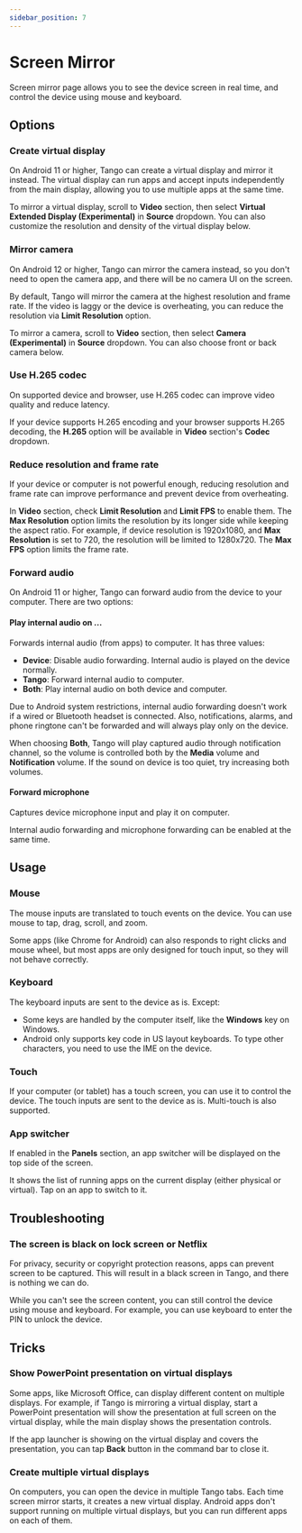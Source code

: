 ```yaml
---
sidebar_position: 7
---
```


# Screen Mirror

Screen mirror page allows you to see the device screen in real time, and control the device using mouse and keyboard.

## Options

### Create virtual display

On Android 11 or higher, Tango can create a virtual display and mirror it instead. The virtual display can run apps and accept inputs independently from the main display, allowing you to use multiple apps at the same time.

To mirror a virtual display, scroll to **Video** section, then select **Virtual Extended Display (Experimental)** in **Source** dropdown.  You can also customize the resolution and density of the virtual display below.

### Mirror camera

On Android 12 or higher, Tango can mirror the camera instead, so you don't need to open the camera app, and there will be no camera UI on the screen.

By default, Tango will mirror the camera at the highest resolution and frame rate. If the video is laggy or the device is overheating, you can reduce the resolution via **Limit Resolution** option.

To mirror a camera, scroll to **Video** section, then select **Camera (Experimental)** in **Source** dropdown. You can also choose front or back camera below.

### Use H.265 codec

On supported device and browser, use H.265 codec can improve video quality and reduce latency.

If your device supports H.265 encoding and your browser supports H.265 decoding, the **H.265** option will be available in **Video** section's **Codec** dropdown.

### Reduce resolution and frame rate

If your device or computer is not powerful enough, reducing resolution and frame rate can improve performance and prevent device from overheating.

In **Video** section, check **Limit Resolution** and **Limit FPS** to enable them. The **Max Resolution** option limits the resolution by its longer side while keeping the aspect ratio. For example, if device resolution is 1920x1080, and **Max Resolution** is set to 720, the resolution will be limited to 1280x720. The **Max FPS** option limits the frame rate.

### Forward audio

On Android 11 or higher, Tango can forward audio from the device to your computer. There are two options:

#### Play internal audio on ...

Forwards internal audio (from apps) to computer. It has three values:

* **Device**: Disable audio forwarding. Internal audio is played on the device normally.
* **Tango**: Forward internal audio to computer.
* **Both**: Play internal audio on both device and computer.

Due to Android system restrictions, internal audio forwarding doesn't work if a wired or Bluetooth headset is connected. Also, notifications, alarms, and phone ringtone can't be forwarded and will always play only on the device.

When choosing **Both**, Tango will play captured audio through notification channel, so the volume is controlled both by the **Media** volume and **Notification** volume. If the sound on device is too quiet, try increasing both volumes.

#### Forward microphone

Captures device microphone input and play it on computer.

Internal audio forwarding and microphone forwarding can be enabled at the same time.

## Usage

### Mouse

The mouse inputs are translated to touch events on the device. You can use mouse to tap, drag, scroll, and zoom.

Some apps (like Chrome for Android) can also responds to right clicks and mouse wheel, but most apps are only designed for touch input, so they will not behave correctly.

### Keyboard

The keyboard inputs are sent to the device as is. Except:

* Some keys are handled by the computer itself, like the **Windows** key on Windows.
* Android only supports key code in US layout keyboards. To type other characters, you need to use the IME on the device.

### Touch

If your computer (or tablet) has a touch screen, you can use it to control the device. The touch inputs are sent to the device as is. Multi-touch is also supported.

### App switcher

If enabled in the **Panels** section, an app switcher will be displayed on the top side of the screen.

It shows the list of running apps on the current display (either physical or virtual). Tap on an app to switch to it.

## Troubleshooting

### The screen is black on lock screen or Netflix

For privacy, security or copyright protection reasons, apps can prevent screen to be captured. This will result in a black screen in Tango, and there is nothing we can do.

While you can't see the screen content, you can still control the device using mouse and keyboard. For example, you can use keyboard to enter the PIN to unlock the device.

## Tricks

### Show PowerPoint presentation on virtual displays

Some apps, like Microsoft Office, can display different content on multiple displays. For example, if Tango is mirroring a virtual display, start a PowerPoint presentation will show the presentation at full screen on the virtual display, while the main display shows the presentation controls.

If the app launcher is showing on the virtual display and covers the presentation, you can tap **Back** button in the command bar to close it.

### Create multiple virtual displays

On computers, you can open the device in multiple Tango tabs. Each time screen mirror starts, it creates a new virtual display. Android apps don't support running on multiple virtual displays, but you can run different apps on each of them.
